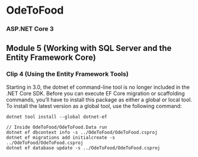 # OdeToFood


### ASP.NET Core 3

## Module 5 (Working with SQL Server and the Entity Framework Core)

### Clip 4 (Using the Entity Framework Tools)

Starting in 3.0, the dotnet ef command-line tool is no longer included in the .NET Core SDK. Before you can execute EF Core migration or scaffolding commands, you’ll have to install this package as either a global or local tool. To install the latest version as a global tool, use the following command:

```
dotnet tool install --global dotnet-ef

// Inside OdeToFood/OdeToFood.Data run
dotnet ef dbcontext info -s ../OdeToFood/OdeToFood.csproj
dotnet ef migrations add initialcreate -s ../OdeToFood/OdeToFood.csproj
dotnet ef database update -s ../OdeToFood/OdeToFood.csproj
```
